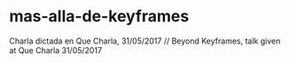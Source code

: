# mas-alla-de-keyframes
Charla dictada en Que Charla, 31/05/2017 // Beyond Keyframes, talk given at Que Charla 31/05/2017
